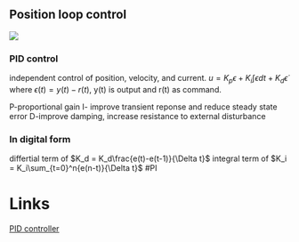 ## Position loop control
![](https://ars.els-cdn.com/content/image/3-s2.0-B9780123859204000035-f03-22-9780123859204.jpg)
### PID control
independent control of position, velocity, and current.
$u=K_p\epsilon+K_i\int\epsilon dt+K_d\dot{\epsilon}$
where $\epsilon(t)=y(t)-r(t)$, y(t) is output and r(t) as command.

P-proportional gain
I- improve transient reponse and reduce steady state error
D-improve damping, increase resistance to external disturbance

### In digital form
differtial term of $K_d = K_d\frac{e(t)-e(t-1)}{\Delta t}$
integral term of $K_i = K_i\sum_{t=0}^n{e(n-t)}{\Delta t}$
#PI
# Links
[PID controller](http://www.ee.ic.ac.uk/pcheung/teaching/de2_ee/Lecture%2018%20-%20PID%20controller%20%28x2%29.pdf)